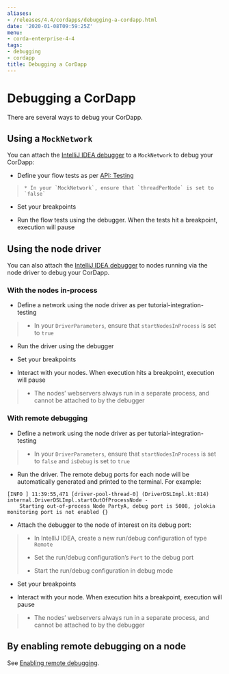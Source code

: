 ```yaml
---
aliases:
- /releases/4.4/cordapps/debugging-a-cordapp.html
date: '2020-01-08T09:59:25Z'
menu:
- corda-enterprise-4-4
tags:
- debugging
- cordapp
title: Debugging a CorDapp
---
```



# Debugging a CorDapp

There are several ways to debug your CorDapp.


## Using a `MockNetwork`

You can attach the [IntelliJ IDEA debugger](https://www.jetbrains.com/help/idea/debugging-code.html) to a
                `MockNetwork` to debug your CorDapp:


* Define your flow tests as per [API: Testing](api-testing.md)

> 
> 
>     * In your `MockNetwork`, ensure that `threadPerNode` is set to `false`
> 
> 

* Set your breakpoints


* Run the flow tests using the debugger. When the tests hit a breakpoint, execution will pause



## Using the node driver

You can also attach the [IntelliJ IDEA debugger](https://www.jetbrains.com/help/idea/debugging-code.html) to nodes
                running via the node driver to debug your CorDapp.


### With the nodes in-process


* Define a network using the node driver as per tutorial-integration-testing

> 
> 
> * In your `DriverParameters`, ensure that `startNodesInProcess` is set to `true`
> 
> 

* Run the driver using the debugger


* Set your breakpoints


* Interact with your nodes. When execution hits a breakpoint, execution will pause

> 
> 
> * The nodes’ webservers always run in a separate process, and cannot be attached to by the debugger
> 
> 


### With remote debugging


* Define a network using the node driver as per tutorial-integration-testing

> 
> 
> * In your `DriverParameters`, ensure that `startNodesInProcess` is set to `false` and `isDebug` is set to
>                                         `true`
> 
> 

* Run the driver. The remote debug ports for each node will be automatically generated and printed to the terminal.
                            For example:


```none
[INFO ] 11:39:55,471 [driver-pool-thread-0] (DriverDSLImpl.kt:814) internal.DriverDSLImpl.startOutOfProcessNode -
    Starting out-of-process Node PartyA, debug port is 5008, jolokia monitoring port is not enabled {}
```

* Attach the debugger to the node of interest on its debug port:

> 
> 
> * In IntelliJ IDEA, create a new run/debug configuration of type `Remote`
> 
> 
> * Set the run/debug configuration’s `Port` to the debug port
> 
> 
> * Start the run/debug configuration in debug mode
> 
> 

* Set your breakpoints


* Interact with your node. When execution hits a breakpoint, execution will pause

> 
> 
> * The nodes’ webservers always run in a separate process, and cannot be attached to by the debugger
> 
> 


## By enabling remote debugging on a node

See [Enabling remote debugging](../node/node-commandline.md#enabling-remote-debugging).



